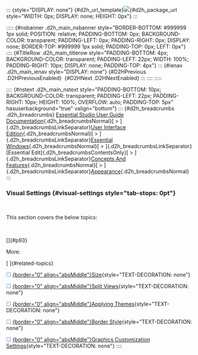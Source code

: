 ::: {style="DISPLAY: none"}
[](ms-xhelp:///?Id=d2h_url_template){#d2h_url_template}![](!package_url!){#d2h_package_url style="WIDTH: 0px; DISPLAY: none; HEIGHT: 0px"}
:::

::::: {#nsbanner .d2h_main_nsbanner style="BORDER-BOTTOM: #999999 1px solid; POSITION: relative; PADDING-BOTTOM: 0px; BACKGROUND-COLOR: transparent; PADDING-LEFT: 0px; PADDING-RIGHT: 0px; DISPLAY: none; BORDER-TOP: #999999 1px solid; PADDING-TOP: 0px; LEFT: 0px"}
:::: {#TitleRow .d2h_main_titlerow style="PADDING-BOTTOM: 4px; BACKGROUND-COLOR: transparent; PADDING-LEFT: 22px; WIDTH: 100%; PADDING-RIGHT: 10px; DISPLAY: none; PADDING-TOP: 4px"}
::: {#ienav .d2h_main_ienav style="DISPLAY: none"}
[](ms-xhelp:///?Id=8629fda6-ad48-4d6d-a648-9baa247658cb){#D2HPrevious .D2HPreviousEnabled}  [](ms-xhelp:///?Id=06b1bd82-350b-4c4b-bd5a-6d79918d06d0){#D2HNext .D2HNextEnabled}
:::
::::
:::::

:::: {#nstext .d2h_main_nstext style="PADDING-BOTTOM: 10px; BACKGROUND-COLOR: transparent; PADDING-LEFT: 22px; PADDING-RIGHT: 10px; HEIGHT: 100%; OVERFLOW: auto; PADDING-TOP: 5px" hasuserbackground="true" valign="bottom"}
::: {#d2h_breadcrumbs .d2h_breadcrumbs}
[Essential Studio User Guide Documentation](ms-xhelp:///?Id=12457748-09e3-4d74-a240-8e049cedf030){.d2h_breadcrumbsNormal}[ \> ]{.d2h_breadcrumbsLinkSeparator}[User Interface Edition](ms-xhelp:///?Id=c29296b7-531c-413b-a0ec-488ca1f7f669){.d2h_breadcrumbsNormal}[ \> ]{.d2h_breadcrumbsLinkSeparator}[Essential Windows](ms-xhelp:///?Id=e60759d8-47a4-4570-9d7a-16a68d63f2ea){.d2h_breadcrumbsNormal}[ \> ]{.d2h_breadcrumbsLinkSeparator}[Essential Edit]{.d2h_breadcrumbsContentsOnly}[ \> ]{.d2h_breadcrumbsLinkSeparator}[Concepts And Features](ms-xhelp:///?Id=7c39cee6-8434-4711-a18e-efaba8ac85c0){.d2h_breadcrumbsNormal}[ \> ]{.d2h_breadcrumbsLinkSeparator}[Appearance](ms-xhelp:///?Id=8629fda6-ad48-4d6d-a648-9baa247658cb){.d2h_breadcrumbsNormal}
:::

### Visual Settings {#visual-settings style="tab-stops: 0pt"}

 

This section covers the below topics:

 

[]{#p93} 

More:

[ ]{#related-topics}

[![](button.gif){border="0" align="absMiddle"}Size](ms-xhelp:///?Id=b791f10a-0dfc-40e1-9552-a12024c71c81){style="TEXT-DECORATION: none"}

[![](button.gif){border="0" align="absMiddle"}Split Views](ms-xhelp:///?Id=ff8ffd1b-f2b1-4981-8ff0-10d4e28f8368){style="TEXT-DECORATION: none"}

[![](button.gif){border="0" align="absMiddle"}Applying Themes](ms-xhelp:///?Id=000f6ef6-bf26-47f9-afaa-5f549829363a){style="TEXT-DECORATION: none"}

[![](button.gif){border="0" align="absMiddle"}Border Style](ms-xhelp:///?Id=a07e78ed-40b1-4d03-9354-869620183c5c){style="TEXT-DECORATION: none"}

[![](button.gif){border="0" align="absMiddle"}Graphics Customization Settings](ms-xhelp:///?Id=e3625106-809b-4ac3-90a0-310bde59d563){style="TEXT-DECORATION: none"}
::::
